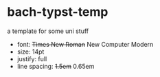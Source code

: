 # bach-typst-temp
a template for some uni stuff

- font: ~~Times New Roman~~ New Computer Modern
- size: 14pt
- justify: full
- line spacing: ~~1.5em~~ 0.65em
